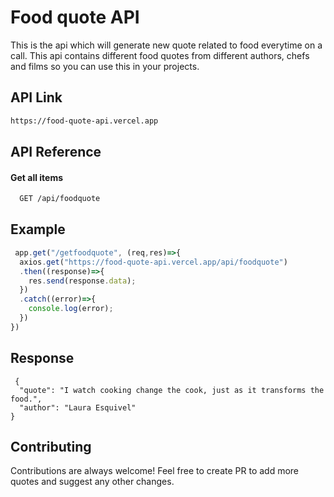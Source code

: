 
# Food quote API

This is the api which will generate new quote related to food everytime on a call. This api contains different food quotes from different authors, chefs and films so you can use this in your projects.

## API Link

```bash
https://food-quote-api.vercel.app
```

## API Reference

#### Get all items

```bash
  GET /api/foodquote
```

## Example

```javascript
 app.get("/getfoodquote", (req,res)=>{
  axios.get("https://food-quote-api.vercel.app/api/foodquote")
  .then((response)=>{
    res.send(response.data);
  })
  .catch((error)=>{
    console.log(error);
  })
})
```
## Response


```http
 {
  "quote": "I watch cooking change the cook, just as it transforms the food.",
  "author": "Laura Esquivel"
}
```


## Contributing

Contributions are always welcome! Feel free to create PR to add more quotes and suggest any other changes.


